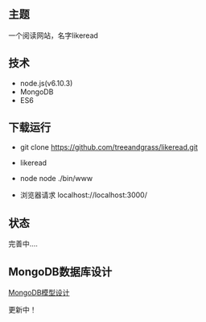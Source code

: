 ## 主题
一个阅读网站，名字likeread
## 技术
* node.js(v6.10.3)
* MongoDB 
* ES6
## 下载运行
* git clone https://github.com/treeandgrass/likeread.git

*  likeread

* node node ./bin/www      

* 浏览器请求 localhost://localhost:3000/

## 状态
完善中....

## MongoDB数据库设计
[MongoDB模型设计](https://github.com/treeandgrass/likeread/blob/master/MongoDB_Design/likread_model_design.md)

更新中！

